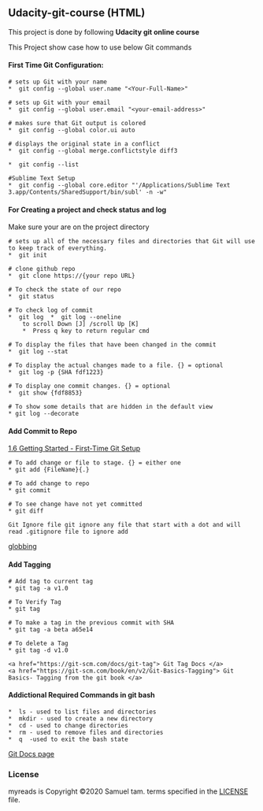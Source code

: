 ## Udacity-git-course (HTML)

This project is done by following **Udacity git online course**

This Project show case how to use below Git commands

#### First Time Git Configuration: ####

    # sets up Git with your name
    *  git config --global user.name "<Your-Full-Name>"

    # sets up Git with your email
    *  git config --global user.email "<your-email-address>"

    # makes sure that Git output is colored
    *  git config --global color.ui auto

    # displays the original state in a conflict
    *  git config --global merge.conflictstyle diff3

    *  git config --list

    #Sublime Text Setup
    *  git config --global core.editor "'/Applications/Sublime Text 3.app/Contents/SharedSupport/bin/subl' -n -w"

#### For Creating a project and check status and log  ####

Make sure your are on the project directory 

    # sets up all of the necessary files and directories that Git will use to keep track of everything. 
    *  git init
    
    # clone github repo 
    *  git clone https://{your repo URL}
    
    # To check the state of our repo
    *  git status
    
    # To check log of commit
    *  git log  *  git log --oneline
        to scroll Down [J] /scroll Up [K]
        *  Press q key to return regular cmd
    
    # To display the files that have been changed in the commit
    *  git log --stat
    
    # To display the actual changes made to a file. {} = optional
    *  git log -p {SHA fdf1223}
    
    # To display one commit changes. {} = optional
    *  git show {fdf8853}
    
    # To show some details that are hidden in the default view 
    * git log --decorate
    
#### Add Commit to Repo  ####  

<a href="https://git-scm.com/book/en/v2/Getting-Started-First-Time-Git-Setup">1.6 Getting Started - First-Time Git Setup</a>

    # To add change or file to stage. {} = either one 
    * git add {FileName}{.}
    
    # To add change to repo
    * git commit
    
    # To see change have not yet committed 
    * git diff
 
`Git Ignore file
  git ignore any file that start with a dot and will read .gitignore file to ignore add` 
  
  <a href="https://en.wikipedia.org/wiki/Glob_(programming)">globbing</a>
  
#### Add Tagging ####

    # Add tag to current tag 
    * git tag -a v1.0
    
    # To Verify Tag 
    * git tag 
    
    # To make a tag in the previous commit with SHA
    * git tag -a beta a65e14
    
    # To delete a Tag
    * git tag -d v1.0
    
    <a href="https://git-scm.com/docs/git-tag"> Git Tag Docs </a>
    <a href="https://git-scm.com/book/en/v2/Git-Basics-Tagging"> Git Basics- Tagging from the git book </a>
    

#### Addictional Required Commands in git bash ####
    *  ls - used to list files and directories
    *  mkdir - used to create a new directory
    *  cd - used to change directories
    *  rm - used to remove files and directories
    *  q  -used to exit the bash state

<a href="https://git-scm.com/docs/git-diff"> Git Docs page </a>

### License
myreads is Copyright ©2020 Samuel tam. terms specified in the <a href="https://github.com/SamuelT12321/myreads/blob/master/LICENSE.txt">LICENSE</a> file.
